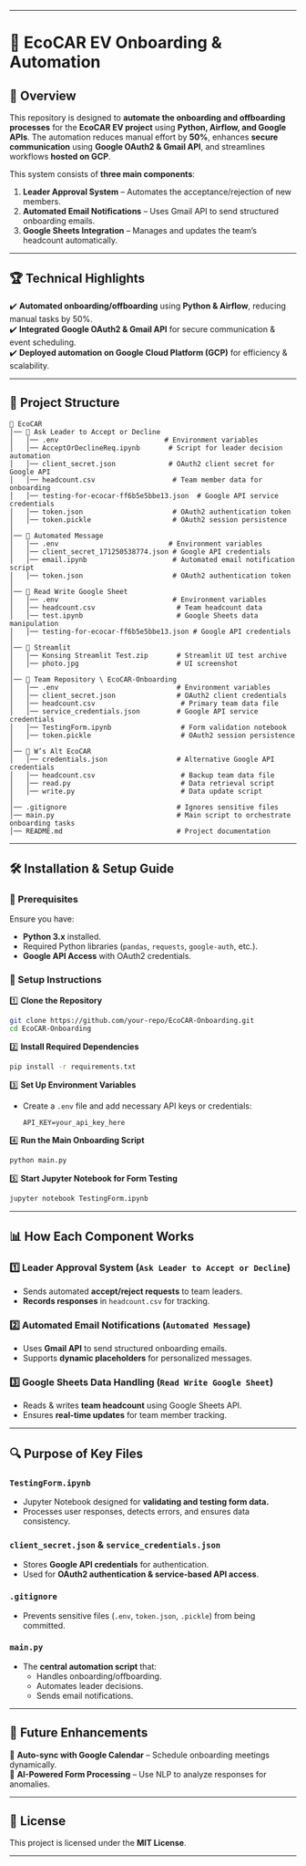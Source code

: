 
---

# 🚗 EcoCAR EV Onboarding & Automation

## 📌 Overview
This repository is designed to **automate the onboarding and offboarding processes** for the **EcoCAR EV project** using **Python, Airflow, and Google APIs**. The automation reduces manual effort by **50%**, enhances **secure communication** using **Google OAuth2 & Gmail API**, and streamlines workflows **hosted on GCP**.

This system consists of **three main components**:
1. **Leader Approval System** – Automates the acceptance/rejection of new members.
2. **Automated Email Notifications** – Uses Gmail API to send structured onboarding emails.
3. **Google Sheets Integration** – Manages and updates the team’s headcount automatically.

---

## 🏆 Technical Highlights
✔️ **Automated onboarding/offboarding** using **Python & Airflow**, reducing manual tasks by 50%.  
✔️ **Integrated Google OAuth2 & Gmail API** for secure communication & event scheduling.  
✔️ **Deployed automation on Google Cloud Platform (GCP)** for efficiency & scalability.  

---

## 📂 Project Structure

```
📂 EcoCAR
│── 📂 Ask Leader to Accept or Decline
│   │── .env                          # Environment variables
│   │── AcceptOrDeclineReq.ipynb       # Script for leader decision automation
│   │── client_secret.json             # OAuth2 client secret for Google API
│   │── headcount.csv                   # Team member data for onboarding
│   │── testing-for-ecocar-ff6b5e5bbe13.json  # Google API service credentials
│   │── token.json                      # OAuth2 authentication token
│   │── token.pickle                    # OAuth2 session persistence
│
│── 📂 Automated Message
│   │── .env                           # Environment variables
│   │── client_secret_171250538774.json # Google API credentials
│   │── email.ipynb                     # Automated email notification script
│   │── token.json                      # OAuth2 authentication token
│
│── 📂 Read Write Google Sheet
│   │── .env                            # Environment variables
│   │── headcount.csv                    # Team headcount data
│   │── test.ipynb                       # Google Sheets data manipulation
│   │── testing-for-ecocar-ff6b5e5bbe13.json # Google API credentials
│
│── 📂 Streamlit
│   │── Konsing Streamlit Test.zip       # Streamlit UI test archive
│   │── photo.jpg                        # UI screenshot
│
│── 📂 Team Repository \ EcoCAR-Onboarding
│   │── .env                             # Environment variables
│   │── client_secret.json               # OAuth2 client credentials
│   │── headcount.csv                     # Primary team data file
│   │── service_credentials.json         # Google API service credentials
│   │── TestingForm.ipynb                 # Form validation notebook
│   │── token.pickle                      # OAuth2 session persistence
│
│── 📂 W’s Alt EcoCAR
│   │── credentials.json                 # Alternative Google API credentials
│   │── headcount.csv                     # Backup team data file
│   │── read.py                           # Data retrieval script
│   │── write.py                          # Data update script
│
│── .gitignore                           # Ignores sensitive files
│── main.py                              # Main script to orchestrate onboarding tasks
│── README.md                            # Project documentation
```

---

## 🛠️ Installation & Setup Guide

### 🔑 Prerequisites
Ensure you have:
- **Python 3.x** installed.
- Required Python libraries (`pandas`, `requests`, `google-auth`, etc.).
- **Google API Access** with OAuth2 credentials.

### 🚀 Setup Instructions

1️⃣ **Clone the Repository**
   ```sh
   git clone https://github.com/your-repo/EcoCAR-Onboarding.git
   cd EcoCAR-Onboarding
   ```

2️⃣ **Install Required Dependencies**
   ```sh
   pip install -r requirements.txt
   ```

3️⃣ **Set Up Environment Variables**
   - Create a `.env` file and add necessary API keys or credentials:
     ```
     API_KEY=your_api_key_here
     ```

4️⃣ **Run the Main Onboarding Script**
   ```sh
   python main.py
   ```

5️⃣ **Start Jupyter Notebook for Form Testing**
   ```sh
   jupyter notebook TestingForm.ipynb
   ```

---

## 📊 How Each Component Works

### **1️⃣ Leader Approval System (`Ask Leader to Accept or Decline`)**
- Sends automated **accept/reject requests** to team leaders.
- **Records responses** in `headcount.csv` for tracking.

### **2️⃣ Automated Email Notifications (`Automated Message`)**
- Uses **Gmail API** to send structured onboarding emails.
- Supports **dynamic placeholders** for personalized messages.

### **3️⃣ Google Sheets Data Handling (`Read Write Google Sheet`)**
- Reads & writes **team headcount** using Google Sheets API.
- Ensures **real-time updates** for team member tracking.

---

## 🔍 Purpose of Key Files

### **`TestingForm.ipynb`**
- Jupyter Notebook designed for **validating and testing form data.**
- Processes user responses, detects errors, and ensures data consistency.

### **`client_secret.json` & `service_credentials.json`**
- Stores **Google API credentials** for authentication.
- Used for **OAuth2 authentication & service-based API access**.

### **`.gitignore`**
- Prevents sensitive files (`.env`, `token.json`, `.pickle`) from being committed.

### **`main.py`**
- The **central automation script** that:
  - Handles onboarding/offboarding.
  - Automates leader decisions.
  - Sends email notifications.

---

## 🚀 Future Enhancements
🔹 **Auto-sync with Google Calendar** – Schedule onboarding meetings dynamically.  
🔹 **AI-Powered Form Processing** – Use NLP to analyze responses for anomalies.  

---

## 📜 License
This project is licensed under the **MIT License**.

---